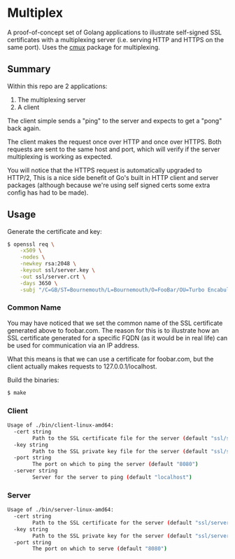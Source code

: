 # Multiplex
A proof-of-concept set of Golang applications to illustrate self-signed
SSL certificates with a multiplexing server (i.e. serving HTTP and HTTPS
on the same port). Uses the [cmux](https://github.com/soheilhy/cmux)
package for multiplexing.

## Summary
Within this repo are 2 applications:
1. The multiplexing server
2. A client

The client simple sends a "ping" to the server and expects to get a
"pong" back again.

The client makes the request once over HTTP and once over HTTPS. Both
requests are sent to the same host and port, which will verify if the
server multiplexing is working as expected.

You will notice that the HTTPS request is automatically upgraded to
HTTP/2, This is a nice side benefit of Go's built in HTTP client and
server packages (although because we're using self signed certs some
extra config has had to be made).

## Usage
Generate the certificate and key:
```bash
$ openssl req \
    -x509 \
    -nodes \
    -newkey rsa:2048 \
    -keyout ssl/server.key \
    -out ssl/server.crt \
    -days 3650 \
    -subj "/C=GB/ST=Bournemouth/L=Bournemouth/O=FooBar/OU=Turbo Encabulator/CN=foobar.com"
```

### Common Name
You may have noticed that we set the common name of the SSL certificate generated
above to foobar.com. The reason for this is to illustrate how an SSL certificate
generated for a specific FQDN (as it would be in real life) can be used for
communication via an IP address.

What this means is that we can use a certificate for foobar.com, but the client
actually makes requests to 127.0.0.1/localhost.

Build the binaries:
```bash
$ make
```

### Client
```bash
Usage of ./bin/client-linux-amd64:
  -cert string
    	Path to the SSL certificate file for the server (default "ssl/server.crt")
  -key string
    	Path to the SSL private key file for the server (default "ssl/server.key")
  -port string
    	The port on which to ping the server (default "8080")
  -server string
    	Server for the server to ping (default "localhost")
```

### Server
```bash
Usage of ./bin/server-linux-amd64:
  -cert string
    	Path to the SSL certificate for the server (default "ssl/server.crt")
  -key string
    	Path to the SSL private key for the server (default "ssl/server.key")
  -port string
    	The port on which to serve (default "8080")
```
